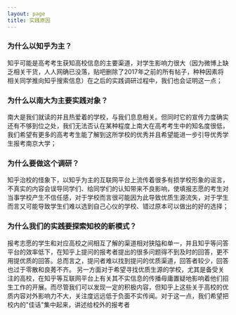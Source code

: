 ```yaml
---
layout: page
title: 实践原因
---
```


### 为什么以知乎为主？ 
知乎可能是高考考生获知高校信息的主要渠道，对学生影响力很大（因为微博上缺乏相关干货，人人网确已没落，贴吧删除了2017年之前的所有帖子，种种因素将相关同学推向知乎搜索信息）在之后的实践调研过程中，我们也会证明这一点； 

### 为什么以南大为主要实践对象？
南大是我们就读的并且热爱着的学校，与我们息息相关。但同时它的宣传力度确实还有不够到位之处，我们无法否认在某种程度上南大在高考考生中的知名度很低，我们希望有更多的高考考生能了解到这所学校的优秀并且希望能进一步引导优秀学生报考南京大学； 
### 为什么要做这个调研？ 
知乎治校的怪象下，以知乎为主的互联网平台上流传着很多有损学校形象的谣言，不真实的内容会误导同学们、给同学们的认知带来不良影响，使填报志愿的考生对当事学校产生不信任感，对于学校而言很可能因为此导致优质生源流失，对于学生而言又可能导致学生们难以选到自己心仪的学校、错过原本可以做出的好的选择； 
### 为什么我们的实践要探索知校的新模式？ 
报考志愿的学生和对应高校之间相互了解的渠道相对狭隘和单一，并且知乎等问答平台的效率低下，在知乎上提问的报考者提出的很多问题得不到及时的回答，更不用提优质的回答。总而言之，提问者难以找到提问的优质渠道，回答者较少，回答也过于零散和良莠不齐。
另一方面对于希望寻找优质生源的学校，尤其是备受关注的高校，在知乎等互联网平台上有关其不实信息的传播毋庸置疑地影响着他们招生工作的开展。而尽管我们可以发现一定的积极内容，但知乎上这些关于高校的优质内容对外影响力不大，关注度远远低于负面不实传闻。对于这一点，我们希望把校内的"佳话"集中起来，讲述给校外的报考者
